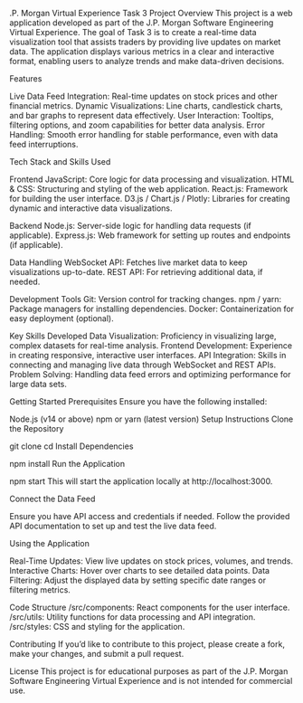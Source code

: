 .P. Morgan Virtual Experience Task 3
Project Overview
This project is a web application developed as part of the J.P. Morgan Software Engineering Virtual Experience. The goal of Task 3 is to create a real-time data visualization tool that assists traders by providing live updates on market data. The application displays various metrics in a clear and interactive format, enabling users to analyze trends and make data-driven decisions.

Features

Live Data Feed Integration: Real-time updates on stock prices and other financial metrics.
Dynamic Visualizations: Line charts, candlestick charts, and bar graphs to represent data effectively.
User Interaction: Tooltips, filtering options, and zoom capabilities for better data analysis.
Error Handling: Smooth error handling for stable performance, even with data feed interruptions.

Tech Stack and Skills Used

Frontend
JavaScript: Core logic for data processing and visualization.
HTML & CSS: Structuring and styling of the web application.
React.js: Framework for building the user interface.
D3.js / Chart.js / Plotly: Libraries for creating dynamic and interactive data visualizations.

Backend
Node.js: Server-side logic for handling data requests (if applicable).
Express.js: Web framework for setting up routes and endpoints (if applicable).

Data Handling
WebSocket API: Fetches live market data to keep visualizations up-to-date.
REST API: For retrieving additional data, if needed.

Development Tools
Git: Version control for tracking changes.
npm / yarn: Package managers for installing dependencies.
Docker: Containerization for easy deployment (optional).

Key Skills Developed
Data Visualization: Proficiency in visualizing large, complex datasets for real-time analysis.
Frontend Development: Experience in creating responsive, interactive user interfaces.
API Integration: Skills in connecting and managing live data through WebSocket and REST APIs.
Problem Solving: Handling data feed errors and optimizing performance for large data sets.

Getting Started
Prerequisites
Ensure you have the following installed:

Node.js (v14 or above)
npm or yarn (latest version)
Setup Instructions
Clone the Repository

git clone <repository-url>
cd <project-directory>
Install Dependencies

npm install
Run the Application

npm start
This will start the application locally at http://localhost:3000.

Connect the Data Feed

Ensure you have API access and credentials if needed.
Follow the provided API documentation to set up and test the live data feed.

Using the Application

Real-Time Updates: View live updates on stock prices, volumes, and trends.
Interactive Charts: Hover over charts to see detailed data points.
Data Filtering: Adjust the displayed data by setting specific date ranges or filtering metrics.

Code Structure
/src/components: React components for the user interface.
/src/utils: Utility functions for data processing and API integration.
/src/styles: CSS and styling for the application.

Contributing
If you’d like to contribute to this project, please create a fork, make your changes, and submit a pull request.

License
This project is for educational purposes as part of the J.P. Morgan Software Engineering Virtual Experience and is not intended for commercial use.

